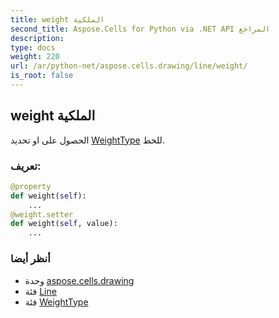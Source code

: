 ```yaml
---
title: weight الملكية
second_title: Aspose.Cells for Python via .NET API المراجع
description:
type: docs
weight: 220
url: /ar/python-net/aspose.cells.drawing/line/weight/
is_root: false
---
```

##  weight الملكية

الحصول على او تحديد [WeightType](/cells/ar/python-net/aspose.cells.drawing/weighttype) للخط.
###  تعريف:
```python
@property
def weight(self):
    ...
@weight.setter
def weight(self, value):
    ...
```

###  أنظر أيضا
* وحدة [aspose.cells.drawing](../../)
* فئة [Line](/cells/ar/python-net/aspose.cells.drawing/line)
* فئة [WeightType](/cells/ar/python-net/aspose.cells.drawing/weighttype)

